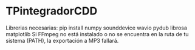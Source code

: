 # TPintegradorCDD
Librerias necesarias:
pip install numpy sounddevice wavio pydub librosa matplotlib
Si FFmpeg no está instalado o no se encuentra en la ruta de tu sistema (PATH), la exportación a MP3 fallará.
